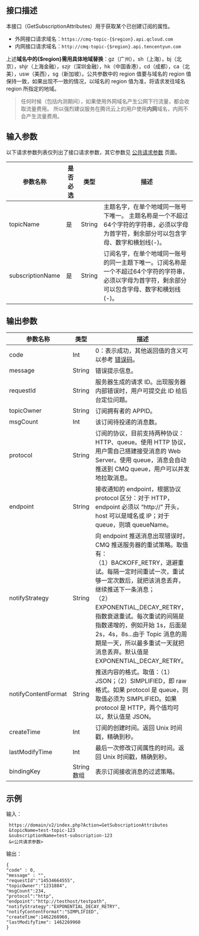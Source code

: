 ## 接口描述

本接口（GetSubscriptionAttributes）用于获取某个已创建订阅的属性。
- 外网接口请求域名：`https://cmq-topic-{$region}.api.qcloud.com`
- 内网接口请求域名：`http://cmq-topic-{$region}.api.tencentyun.com`

上述**域名中的{$region}需用具体地域替换**：gz（广州），sh（上海），bj（北京），shjr（上海金融），szjr（深圳金融），hk（中国香港），cd（成都），ca（北美），usw（美西），sg（新加坡）。公共参数中的 region 值要与域名的 region 值保持一致，如果出现不一致的情况，以域名的 region 值为准，将请求发往域名 region 所指定的地域。
>任何时候（包括内测期间），如果使用外网域名产生公网下行流量，都会收取流量费用。 所以强烈建议服务在腾讯云上的用户使用**内网**域名，内网不会产生流量费用。


## 输入参数

以下请求参数列表仅列出了接口请求参数，其它参数见 [公共请求参数](https://cloud.tencent.com/document/product/406/5883) 页面。

| 参数名称 | 是否必选  | 类型 | 描述 |
|---------|---------|---------|---------|
| topicName| 是| String| 主题名字，在单个地域同一账号下唯一。 主题名称是一个不超过64个字符的字符串，必须以字母为首字符，剩余部分可以包含字母、数字和横划线(-)。|
| subscriptionName| 是| String| 订阅名字，在单个地域同一账号的同一主题下唯一。订阅名称是一个不超过64个字符的字符串，必须以字母为首字符，剩余部分可以包含字母、数字和横划线(-)。|


## 输出参数

| 参数名称 | 类型 | 描述 |
|---------|---------|---------|
| code | Int | 0：表示成功，其他返回值的含义可以参考 [错误码](https://cloud.tencent.com/document/product/406/5903)。|
| message | String | 错误提示信息。|
| requestId| String| 服务器生成的请求 ID。出现服务器内部错误时，用户可提交此 ID 给后台定位问题。|
| topicOwner| String| 订阅拥有者的 APPID。|
| msgCount| Int| 该订阅待投递的消息数。|
| protocol|String| 订阅的协议，目前支持两种协议：HTTP、queue。使用 HTTP 协议，用户需自己搭建接受消息的 Web Server。使用 queue，消息会自动推送到 CMQ queue，用户可以并发地拉取消息。|
| endpoint| String| 接收通知的 endpoint，根据协议 protocol 区分：对于 HTTP，endpoint 必须以 “http://” 开头，host 可以是域名或 IP；对于 queue，则填 queueName。|
| notifyStrategy| String| 向 endpoint 推送消息出现错误时，CMQ 推送服务器的重试策略。取值有：<br>（1）BACKOFF_RETRY，退避重试。每隔一定时间重试一次，重试够一定次数后，就把该消息丢弃，继续推送下一条消息；<br>（2）EXPONENTIAL_DECAY_RETRY，指数衰退重试。每次重试的间隔是指数递增的，例如开始 1s，后面是 2s，4s，8s...由于 Topic 消息的周期是一天，所以最多重试一天就把消息丢弃。默认值是 EXPONENTIAL_DECAY_RETRY。|
| notifyContentFormat| String| 推送内容的格式。取值：（1）JSON；（2）SIMPLIFIED，即 raw 格式。如果 protocol 是 queue，则取值必须为 SIMPLIFIED。如果 protocol 是 HTTP，两个值均可以，默认值是 JSON。|
| createTime| Int| 订阅的创建时间。返回 Unix 时间戳，精确到秒。|
| lastModifyTime| Int| 最后一次修改订阅属性的时间。返回 Unix 时间戳，精确到秒。|
|bindingKey|String 数组| 表示订阅接收消息的过滤策略。|



## 示例

输入：

```
 https://domain/v2/index.php?Action=GetSubscriptionAttributes
 &topicName=test-topic-123
 &subscriptionName=test-subscription-123
 &<公共请求参数>
```

输出：

```
{
"code" : 0,
"message" : "",
"requestId":"14534664555",
"topicOwner":"1231884",
"msgCount":234,
"protocol":"http",
"endpoint":"http://testhost/testpath",
"notifyStrategy":"EXPONENTIAL_DECAY_RETRY",
"notifyContentFormat":"SIMPLIFIED",
"createTime":1462268960,
"lastModifyTime": 1462269960
}
```






